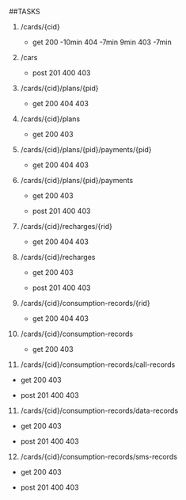##TASKS

1. /cards/{cid} 
   - get 
     200 -10min
     404 -7min 9min
     403 -7min
     
2. /cars
   - post
     201
     400
     403
                    
2. /cards/{cid}/plans/{pid} 
   - get 
     200
     404
     403
                                
3. /cards/{cid}/plans 
   - get
     200
     403

4. /cards/{cid}/plans/{pid}/payments/{pid}
   - get 
     200
     404
     403

5. /cards/{cid}/plans/{pid}/payments 
   - get
     200
     403
     
   - post 
     201
     400
     403

6. /cards/{cid}/recharges/{rid}
   - get 
     200
     404
     403

7. /cards/{cid}/recharges
   - get
     200
     403
     
   - post 
     201
     400
     403

8. /cards/{cid}/consumption-records/{rid}
   - get 
     200
     404
     403

9. /cards/{cid}/consumption-records
   - get
     200
     403

10. /cards/{cid}/consumption-records/call-records
   - get
     200
     403
     
   - post 
     201
     400
     403

11. /cards/{cid}/consumption-records/data-records
   - get
     200
     403
     
   - post 
     201
     400
     403

12. /cards/{cid}/consumption-records/sms-records
   - get
     200
     403
     
   - post 
     201
     400
     403
                                